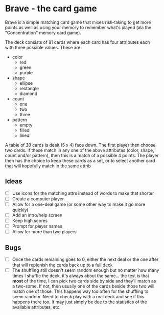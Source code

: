 # Brave - the card game
Brave is a simple matching card game that mixes risk-taking to get more points as well as using your memory to remember what's played (ala the "Concentration" memory card game).

The deck consists of 81 cards where each card has four attributes each with  three possible values. These are:

 - color
     - red
     - green
     - purple
 - shape
	 - ellipse
	 - rectangle
	 - diamond
 - count
	 - one
	 - two
	 - three
 - pattern
	 - empty
	 - filled
	 - lined

A table of 20 cards is dealt (5 x 4) face down. The first player then choose two cards. If these match in any one of the above attributes (color, shape, count and/or pattern), then this is a match of a possible 4 points. The player then has the choice to keep these cards as a set, or to select another card that will hopefully match in the same attrib
 

## Ideas
 - [ ] Use icons for the matching attrs instead of words to make that shorter
 - [ ] Create a computer player
 - [ ] Allow for a one-deal game (or some other way to make it go more quickly)
 - [ ] Add an intro/help screen
 - [ ] Keep high scores
 - [ ] Prompt for player names
 - [ ] Allow for more than two players

## Bugs
 - [ ] Once the cards remaining goes to 0, either the next deal or the one after that will replenish the cards back up to a full deck
 - [ ] The shuffling still doesn't seem random enough but no matter how many times I shuffle the deck, it's always about the same... the test is that **most** of the time, I can pick two cards side by side and they'll match as a two-some.  If not, then usually one of the cards beside those two will match one of those. This happens way too often for the shuffling to seem random. Need to check play with a real deck and see if this happens there too. It may just simply be due to the statistics of the available attributes, etc.
<!--stackedit_data:
eyJoaXN0b3J5IjpbLTE4NDMzNzE4OTksLTE5MzM3NzE3MDFdfQ
==
-->